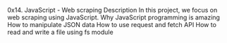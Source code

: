 0x14. JavaScript - Web scraping
Description
In this project, we focus on web scraping using JavaScript.
Why JavaScript programming is amazing
How to manipulate JSON data
How to use request and fetch API
How to read and write a file using fs module
